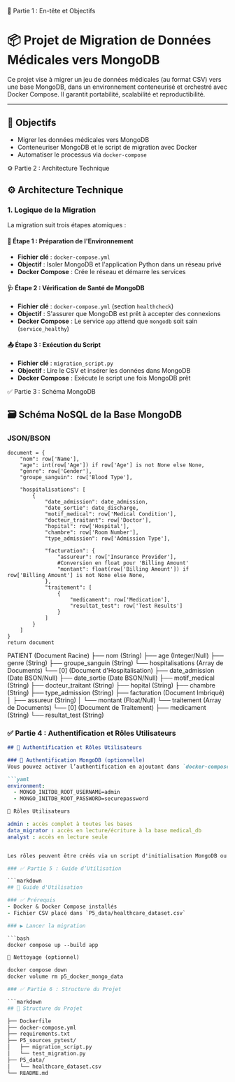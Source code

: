 📄 Partie 1 : En-tête et Objectifs
# 📦 Projet de Migration de Données Médicales vers MongoDB

Ce projet vise à migrer un jeu de données médicales (au format CSV) vers une base MongoDB, dans un environnement conteneurisé et orchestré avec Docker Compose. Il garantit portabilité, scalabilité et reproductibilité.

---

## 🧠 Objectifs

- Migrer les données médicales vers MongoDB
- Conteneuriser MongoDB et le script de migration avec Docker
- Automatiser le processus via `docker-compose`

⚙️ Partie 2 : Architecture Technique

## ⚙️ Architecture Technique

### 1. Logique de la Migration

La migration suit trois étapes atomiques :

#### 🧱 Étape 1 : Préparation de l'Environnement
- **Fichier clé** : `docker-compose.yml`
- **Objectif** : Isoler MongoDB et l'application Python dans un réseau privé
- **Docker Compose** : Crée le réseau et démarre les services

#### 🩺 Étape 2 : Vérification de Santé de MongoDB
- **Fichier clé** : `docker-compose.yml` (section `healthcheck`)
- **Objectif** : S'assurer que MongoDB est prêt à accepter des connexions
- **Docker Compose** : Le service `app` attend que `mongodb` soit sain (`service_healthy`)

#### 📤 Étape 3 : Exécution du Script
- **Fichier clé** : `migration_script.py`
- **Objectif** : Lire le CSV et insérer les données dans MongoDB
- **Docker Compose** : Exécute le script une fois MongoDB prêt

✅ Partie 3 : Schéma MongoDB

## 🗃️ Schéma NoSQL de la Base MongoDB
### JSON/BSON
    document = {
        "nom": row['Name'],
        "age": int(row['Age']) if row['Age'] is not None else None,
        "genre": row['Gender'],
        "groupe_sanguin": row['Blood Type'],
        
        "hospitalisations": [
            {
                "date_admission": date_admission,
                "date_sortie": date_discharge,
                "motif_medical": row['Medical Condition'],
                "docteur_traitant": row['Doctor'],
                "hopital": row['Hospital'],
                "chambre": row['Room Number'],
                "type_admission": row['Admission Type'],
                
                "facturation": {
                    "assureur": row['Insurance Provider'],
                    #Conversion en float pour 'Billing Amount'
                    "montant": float(row['Billing Amount']) if row['Billing Amount'] is not None else None,
                },
                "traitement": [
                    {
                        "medicament": row['Medication'],
                        "resultat_test": row['Test Results']
                    }
                ]
            }
        ]
    }
    return document

PATIENT (Document Racine)
├── nom (String)
├── age (Integer/Null)
├── genre (String)
├── groupe_sanguin (String)
└── hospitalisations (Array de Documents) 
    └── [0] (Document d'Hospitalisation)
        ├── date_admission (Date BSON/Null)
        ├── date_sortie (Date BSON/Null)
        ├── motif_medical (String)
        ├── docteur_traitant (String)
        ├── hopital (String)
        ├── chambre (String)
        ├── type_admission (String)
        ├── facturation (Document Imbriqué)
        │   ├── assureur (String)
        │   └── montant (Float/Null)
        └── traitement (Array de Documents)
            └── [0] (Document de Traitement)
                ├── medicament (String)
                └── resultat_test (String)
### ✅ Partie 4 : Authentification et Rôles Utilisateurs

```markdown
## 🔐 Authentification et Rôles Utilisateurs

### 🔑 Authentification MongoDB (optionnelle)
Vous pouvez activer l’authentification en ajoutant dans `docker-compose.yml` :

```yaml
environment:
  - MONGO_INITDB_ROOT_USERNAME=admin
  - MONGO_INITDB_ROOT_PASSWORD=securepassword

👥 Rôles Utilisateurs

admin : accès complet à toutes les bases
data_migrator : accès en lecture/écriture à la base medical_db
analyst : accès en lecture seule


Les rôles peuvent être créés via un script d'initialisation MongoDB ou manuellement via mongosh.

### ✅ Partie 5 : Guide d’Utilisation

```markdown
## 🚀 Guide d'Utilisation

### ✅ Prérequis
- Docker & Docker Compose installés
- Fichier CSV placé dans `P5_data/healthcare_dataset.csv`

### ▶️ Lancer la migration

```bash
docker compose up --build app

🧹 Nettoyage (optionnel)

docker compose down
docker volume rm p5_docker_mongo_data

### ✅ Partie 6 : Structure du Projet

```markdown
## 📁 Structure du Projet

├── Dockerfile
├── docker-compose.yml
├── requirements.txt
├── P5_sources_pytest/
│   ├── migration_script.py
│   └── test_migration.py
├── P5_data/
│   └── healthcare_dataset.csv
└── README.md
